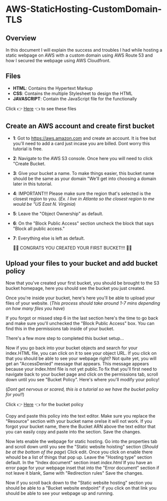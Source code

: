 # AWS-StaticHosting-CustomDomain-TLS

## Overview

In this document I will explain the success and troubles I had while hosting a static webpage on AWS 
with a custom domain using AWS Route 53 and how I secured the webpage using AWS Cloudfront.

## Files
- **HTML**: Contains the Hypertext Markup
- **CSS**: Contains the multiple Stylesheet to design the HTML
- **JAVASCRIPT**: Contain the JavaScript file for the functionally

Click 👉 [Here](https://drive.google.com/drive/folders/1ke68Wl1ANy_0iNMuR602EU-rI0r_W5JP?usp=sharing) 👈 to see these files

## Create an AWS account and create first bucket
- **1**: Got to https://aws.amazon.com and create an account. It is free but you'll need to add a card just incase you are billed. Dont worry this tutorial is free.
- **2**: Navigate to the AWS S3 console. Once here you will need to click "Create Bucket.
- **3**: Give your bucket a name. To make things easier, this bucket name should be the same as your domain "We'll get into choosing a domain later in this tutorial.
- **4**: IMPORTANT!!! Please make sure the region that's selected is the closest region to you. (*Ex. I live in Atlanta so the closest region to me would be "US East N. Virginia*)
- **5**: Leave the "Object Ownership" as default.
- **6**: On the "Block Public Access" section uncheck the block that says "Block all public access."
- **7**: Everything else is left as default.

  🎉🎉 CONGRATS YOU CREATED YOUR FIRST BUCKET!!! 🎉🎉

## Upload your files to your bucket and add bucket policy ##

Now that you've created your first bucket, you should be brought to the S3 bucket homepage, here you should see the bucket you just created.

Once you're inside your bucket, here's here you'll be able to upload your files of your website. (*This process should take around 1-7 mins depending on how many files you have*)

If you forgot or missed step 6 in the last section here's the time to go back and make sure you'll unchecked the "Block Public Access" box. You can find this in the permissions tab inside of your bucket. 

There's a few more step to completed this bucket setup...

Now if you go back into your bucket objects and search for your index.HTML file, you can click on it to see your object URL. If you click on that you should be able to see your webpage right? Not quite yet, you will get an "AccessDenied" message that appears. This message appears because your index.html file is not yet public.To fix that you'll first need to navigate back to your bucket page and click on the permissions tab, scroll down until you see "Bucket Policy". Here's where you'll modify your policy!  

(*Dont get nervous or scared, this is a tutorial so we have the bucket policy for you!!*)

Click 👉 [Here](https://drive.google.com/drive/folders/1sUXm8p-S6Wt1Lr1xneI_8Ftb_45j7K7y?usp=sharing) 👈 for the bucket policy

Copy and paste this policy into the text editor. Make sure you replace the "Resource" section with your bucket name orelse it will not work. If you forgot your bucket name, there the Bucket ARN above the text editor that you can easily copy and paste into the section. Save the changes. 

Now lets enable the webpage for static hosting. Go into the properties tab and scroll down until you see the "Static website hoisting" section (*Should be at the bottom of the page*)
Click edit. Once you click on enable there whould be a list of things that pop up. Leave the "Hosting type" section default. In the "Index document" section inset *index.html* If you have an error page for your webpage inset that into the "Error document" section if not leave it blank, Same with "Redirection rules" Save the changes.
 
Now if you scroll back down to the "Static website hosting" section you should be able to a "Bucket website endpoint" if you click on that link you should be able to see your webpage up and running. 

